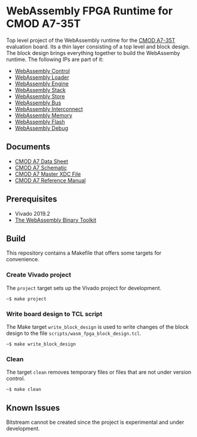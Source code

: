 # WebAssembly FPGA Runtime for CMOD A7-35T

Top level project of the WebAssembly runtime for the [CMOD A7-35T] evaluation board.
Its a thin layer consisting of a top level and block design. The block design
brings everything together to build the WebAssemby runtime. The following IPs are
part of it:

* [WebAssembly Control]
* [WebAssembly Loader]
* [WebAssembly Engine]
* [WebAssembly Stack]
* [WebAssembly Store]
* [WebAssembly Bus]
* [WebAssembly Interconnect]
* [WebAssembly Memory]
* [WebAssembly Flash]
* [WebAssembly Debug]

## Documents

* [CMOD A7 Data Sheet]
* [CMOD A7 Schematic]
* [CMOD A7 Master XDC File]
* [CMOD A7 Reference Manual]

## Prerequisites

* Vivado 2019.2
* [The WebAssembly Binary Toolkit]

## Build

This repository contains a Makefile that offers some targets for convenience.

### Create Vivado project

The `project` target sets up the Vivado project for development.

    ~$ make project

### Write board design to TCL script

The Make target `write_block_design` is used to write changes of the block design
to the file `scripts/wasm_fpga_block_design.tcl`.

    ~$ make write_block_design

### Clean

The target `clean` removes temporary files or files that are not under version
control.

    ~$ make clean

## Known Issues

Bitstream cannot be created since the project is experimental and under development.

[CMOD A7-35T]: https://store.digilentinc.com/cmod-a7-breadboardable-artix-7-fpga-module/
[WebAssembly Control]: https://github.com/denisvasilik/wasm-fpga-control
[WebAssembly Loader]: https://github.com/denisvasilik/wasm-fpga-loader
[WebAssembly Engine]: https://github.com/denisvasilik/wasm-fpga-engine
[WebAssembly Stack]: https://github.com/denisvasilik/wasm-fpga-stack
[WebAssembly Store]: https://github.com/denisvasilik/wasm-fpga-store
[WebAssembly Bus]: https://github.com/denisvasilik/wasm-fpga-bus
[WebAssembly Interconnect]: https://github.com/denisvasilik/wasm-fpga-interconnect
[WebAssembly Memory]: https://github.com/denisvasilik/wasm-fpga-memory
[WebAssembly Flash]: https://github.com/denisvasilik/wasm-fpga-flash
[WebAssembly Debug]: https://github.com/denisvasilik/wasm-fpga-debug
[CMOD A7 Master XDC File]: https://github.com/Digilent/digilent-xdc/blob/master/Cmod-A7-Master.xdc
[CMOD A7 Schematic]: https://reference.digilentinc.com/_media/reference/programmable-logic/cmod-a7/cmod_a7_sch.pdf
[CMOD A7 Data Sheet]: https://www.xilinx.com/support/documentation/data_sheets/ds181_Artix_7_Data_Sheet.pdf
[CMOD A7 Reference Manual]: https://reference.digilentinc.com/reference/programmable-logic/cmod-a7/reference-manual
[The WebAssembly Binary Toolkit]: https://github.com/WebAssembly/wabt